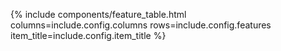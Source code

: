 {% include components/feature_table.html columns=include.config.columns rows=include.config.features item_title=include.config.item_title %}